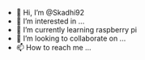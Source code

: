 - 👋 Hi, I’m @Skadhi92
- 👀 I’m interested in ...
- 🌱 I’m currently learning  raspberry pi
- 💞️ I’m looking to collaborate on ...
- 📫 How to reach me ...

<!---
Skadhi92/Skadhi92 is a ✨ special ✨ repository because its `README.md` (this file) appears on your GitHub profile.
You can click the Preview link to take a look at your changes.
--->
